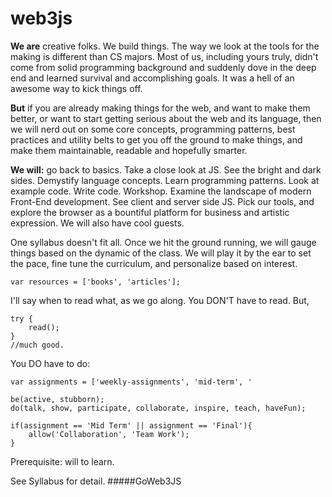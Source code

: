 # web3js

**We are** creative folks. We build things. The way we look at the tools for the making is different than CS majors. Most of us, including yours truly, didn't come from solid programming background and suddenly dove in the deep end and learned survival and accomplishing goals. It was a hell of an awesome way to kick things off.

**But** if you are already making things for the web, and want to make them better, or want to start getting serious about the web and its language, then we will nerd out on some core concepts, programming patterns, best practices and utility belts to get you off the ground to make things, and make them maintainable, readable and hopefully smarter.

**We will:** go back to basics. Take a close look at JS. See the bright and dark sides. Demystify language concepts. Learn programming patterns. Look at example code. Write code. Workshop. Examine the landscape of modern Front-End development. See client and server side JS. Pick our tools, and explore the browser as a bountiful platform for business and artistic expression. We will also have cool guests.

One syllabus doesn't fit all. Once we hit the ground running, we will gauge things based on the dynamic of the class. We will play it by the ear to set the  pace, fine tune the curriculum, and personalize based on interest.

	var resources = ['books', 'articles'];
	 
I'll say when to read what, as we go along.
You DON'T have to read. But, 
	
	try { 
		read(); 
	} 
	//much good.
	 
You DO have to do:
 	
 	var assignments = ['weekly-assignments', 'mid-term', '
 	
 	be(active, stubborn);
 	do(talk, show, participate, collaborate, inspire, teach, haveFun); 
	
	if(assignment == 'Mid Term' || assignment == 'Final'){
	 	allow('Collaboration', 'Team Work');
	}

Prerequisite: will to learn.

See Syllabus for detail.
#####GoWeb3JS 
